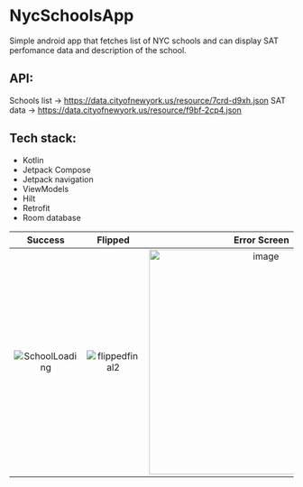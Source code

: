 # NycSchoolsApp

Simple android app that fetches list of NYC schools and can display SAT perfomance data and description of the school. 

## API:
Schools list -> https://data.cityofnewyork.us/resource/7crd-d9xh.json
SAT data -> https://data.cityofnewyork.us/resource/f9bf-2cp4.json


## Tech stack:
- Kotlin 
- Jetpack Compose
- Jetpack navigation
- ViewModels
- Hilt
- Retrofit
- Room database



| Success | Flipped | Error Screen |
|:-------:|:-------:|:------------:|
| ![SchoolLoading](https://user-images.githubusercontent.com/20831683/225838015-773d6207-48a8-4bb7-b448-dbde3143f560.gif) | ![flippedfinal2](https://user-images.githubusercontent.com/20831683/225839886-2fcd678d-4f09-4b65-9f78-568065e57809.gif) | <img width="399" alt="image" src="https://user-images.githubusercontent.com/20831683/225840259-a85ebcc9-304b-4b8f-a3b1-e5e290d12b72.png"> |

